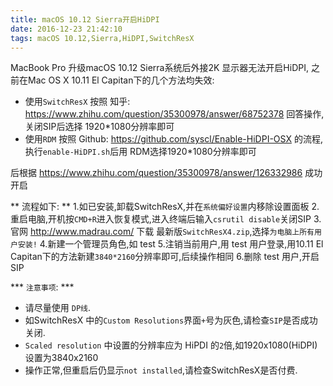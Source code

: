 ```yaml
---
title: macOS 10.12 Sierra开启HiDPI
date: 2016-12-23 21:42:10
tags: macOS 10.12,Sierra,HiDPI,SwitchResX
---
```

MacBook Pro 升级macOS 10.12 Sierra系统后外接2K 显示器无法开启HiDPI,
之前在Mac OS X 10.11 El Capitan下的几个方法均失效:
* 使用`SwitchResX`
按照 知乎: https://www.zhihu.com/question/35300978/answer/68752378 回答操作, 关闭SIP后选择
1920*1080分辨率即可
* 使用`RDM`
按照 Github: https://github.com/syscl/Enable-HiDPI-OSX 的流程,执行`enable-HiDPI.sh`后用 RDM选择1920*1080分辨率即可
<!-- more -->
后根据 https://www.zhihu.com/question/35300978/answer/126332986 成功开启

** 流程如下: **
1.如已安装,卸载SwitchResX,并在`系统偏好设置`内移除设置面板
2.重启电脑,开机按`CMD+R`进入恢复模式,进入终端后输入`csrutil disable`关闭SIP
3.官网 http://www.madrau.com/ 下载 最新版`SwitchResX4.zip`,选择`为电脑上所有用户安装!`
4.新建一个管理员角色,如 test
5.注销当前用户,用 test 用户登录,用10.11 El Capitan下的方法新建`3840*2160`分辨率即可,后续操作相同
6.删除 test 用户,开启 SIP

*** `注意事项`: ***
- 请尽量使用 `DP线`.
- 如SwitchResX 中的`Custom Resolutions`界面`+`号为灰色,请检查`SIP`是否成功关闭.
- `Scaled resolution` 中设置的分辨率应为 HiPDI 的`2`倍,如1920x1080(HiDPI)设置为3840x2160
- 操作正常,但重启后仍显示`not installed`,请检查SwitchResX是否付费.
